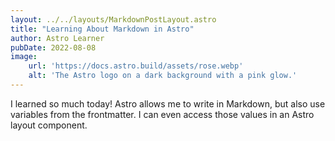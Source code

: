 ```yaml
---
layout: ../../layouts/MarkdownPostLayout.astro
title: "Learning About Markdown in Astro"
author: Astro Learner
pubDate: 2022-08-08
image:
    url: 'https://docs.astro.build/assets/rose.webp'
    alt: 'The Astro logo on a dark background with a pink glow.'
---
```

I learned so much today! Astro allows me to write in Markdown, but also use variables from the frontmatter. I can even access those values in an Astro layout component.